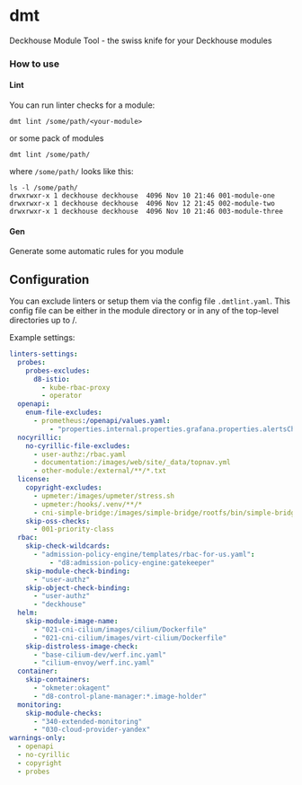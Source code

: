 # dmt

Deckhouse Module Tool - the swiss knife for your Deckhouse modules

### How to use

#### Lint

You can run linter checks for a module:
```shell
dmt lint /some/path/<your-module>
```
or some pack of modules
```shell
dmt lint /some/path/
```
where `/some/path/` looks like this:
```shell
ls -l /some/path/
drwxrwxr-x 1 deckhouse deckhouse  4096 Nov 10 21:46 001-module-one
drwxrwxr-x 1 deckhouse deckhouse  4096 Nov 12 21:45 002-module-two
drwxrwxr-x 1 deckhouse deckhouse  4096 Nov 10 21:46 003-module-three
```


#### Gen

Generate some automatic rules for you module
<Coming soon>



## Configuration

You can exclude linters or setup them via the config file `.dmtlint.yaml`. This config file can be either in the module directory or in any of the top-level directories up to /.

Example settings:

```yaml
linters-settings:
  probes:
    probes-excludes:
      d8-istio:
        - kube-rbac-proxy
        - operator
  openapi:
    enum-file-excludes:
      - prometheus:/openapi/values.yaml:
          - "properties.internal.properties.grafana.properties.alertsChannelsConfig.properties.notifiers.items.properties.type"
  nocyrillic:
    no-cyrillic-file-excludes:
      - user-authz:/rbac.yaml
      - documentation:/images/web/site/_data/topnav.yml
      - other-module:/external/**/*.txt
  license:
    copyright-excludes:
      - upmeter:/images/upmeter/stress.sh
      - upmeter:/hooks/.venv/**/*
      - cni-simple-bridge:/images/simple-bridge/rootfs/bin/simple-bridge
    skip-oss-checks:
      - 001-priority-class
  rbac:
    skip-check-wildcards:
      - "admission-policy-engine/templates/rbac-for-us.yaml":
          - "d8:admission-policy-engine:gatekeeper"
    skip-module-check-binding:
      - "user-authz"
    skip-object-check-binding:
      - "user-authz"
      - "deckhouse"
  helm:
    skip-module-image-name:
      - "021-cni-cilium/images/cilium/Dockerfile"
      - "021-cni-cilium/images/virt-cilium/Dockerfile"
    skip-distroless-image-check:
      - "base-cilium-dev/werf.inc.yaml"
      - "cilium-envoy/werf.inc.yaml"
  container:
    skip-containers:
      - "okmeter:okagent"
      - "d8-control-plane-manager:*.image-holder"
  monitoring:
    skip-module-checks:
      - "340-extended-monitoring"
      - "030-cloud-provider-yandex"
warnings-only:
  - openapi
  - no-cyrillic
  - copyright
  - probes
```
